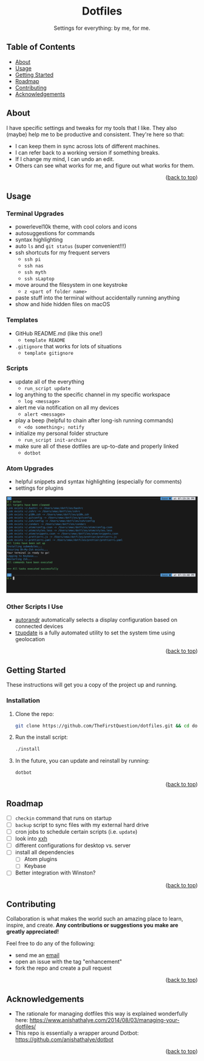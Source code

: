 <h1 align="center">Dotfiles</h1>
<div id="top"></div>

<!--
# Steven G. Opferman | steven.g.opferman@gmail.com
# My personal template for README.md files, because I'm lazy :P
# Adapted from:
#   https://github.com/othneildrew/Best-README-Template/
#   https://github.com/kylelobo/The-Documentation-Compendium/
-->

<!--
<p align="center">
  <a href="" rel="noopener">
 <img width=200px height=200px src="https://i.imgur.com/6wj0hh6.jpg" alt="Project logo"></a>
</p>
-->

<!--
The cute little icon things.

<div align="center">

[![Status](https://img.shields.io/badge/status-active-success.svg)]()
[![GitHub Issues](https://img.shields.io/github/issues/kylelobo/The-Documentation-Compendium.svg)](https://github.com/kylelobo/The-Documentation-Compendium/issues)
[![GitHub Pull Requests](https://img.shields.io/github/issues-pr/kylelobo/The-Documentation-Compendium.svg)](https://github.com/kylelobo/The-Documentation-Compendium/pulls)
[![License](https://img.shields.io/badge/license-MIT-blue.svg)](/LICENSE)

</div>
-->

<p align="center">
Settings for everything:
by me, for me.
</p>

## Table of Contents

- [About](#about)
- [Usage](#usage)
- [Getting Started](#getting_started)
- [Roadmap](#roadmap)
- [Contributing](#contributing)
- [Acknowledgements](#acknowledgements)

## About <a name="about"></a>

I have specific settings and tweaks for my tools that I like. They also (maybe) help me to be productive and consistent. They're here so that:

- I can keep them in sync across lots of different machines.
- I can refer back to a working version if something breaks.
- If I change my mind, I can undo an edit.
- Others can see what works for me, and figure out what works for them.

<p align="right">(<a href="#top">back to top</a>)</p>

## Usage <a name="usage"></a>

### Terminal Upgrades

- powerlevel10k theme, with cool colors and icons
- autosuggestions for commands
- syntax highlighting
- auto `ls` and `git status` (super convenient!!!)
- ssh shortcuts for my frequent servers
  - `ssh pi`
  - `ssh nas`
  - `ssh myth`
  - `ssh sLaptop`
- move around the filesystem in one keystroke
  - `z <part of folder name>`
- paste stuff into the terminal without accidentally running anything
- show and hide hidden files on macOS

### Templates

- GitHub README.md (like this one!)
  - `template README`
- `.gitignore` that works for lots of situations
  - `template gitignore`

### Scripts

- update all of the everything
  - `run_script update`
- log anything to the specific channel in my specific workspace
  - `log <message>`
- alert me via notification on all my devices
  - `alert <message>`
- play a beep (helpful to chain after long-ish running commands)
  - `<do something>; notify`
- initialize my personal folder structure
  - `run_script init-archive`
- make sure all of these dotfiles are up-to-date and properly linked
  - `dotbot`

### Atom Upgrades

- helpful snippets and syntax highlighting (especially for comments)
- settings for plugins

![usage screenshot](https://raw.githubusercontent.com/TheFirstQuestion/dotfiles/main/screenshot.png)

<!-- _For more examples, please refer to the [Documentation](https://example.com)_ -->

### Other Scripts I Use

- [autorandr](https://github.com/phillipberndt/autorandr/) automatically selects a display configuration based on connected devices
- [tzupdate](https://github.com/cdown/tzupdate) is a fully automated utility to set the system time using geolocation

<p align="right">(<a href="#top">back to top</a>)</p>

## Getting Started <a name="getting_started"></a>

These instructions will get you a copy of the project up and running.

### Installation

1. Clone the repo:

    ```sh
    git clone https://github.com/TheFirstQuestion/dotfiles.git && cd dotfiles
    ```

2. Run the install script:

    ```sh
    ./install
    ```

3. In the future, you can update and reinstall by running:

    ```sh
    dotbot
    ```

<p align="right">(<a href="#top">back to top</a>)</p>

## Roadmap <a name="roadmap"></a>

- [ ] `checkin` command that runs on startup
- [ ] `backup` script to sync files with my external hard drive
- [ ] cron jobs to schedule certain scripts (i.e. `update`)
- [ ] look into [xxh](https://github.com/xxh/xxh)
- [ ] different configurations for desktop vs. server
- [ ] install all dependencies
  - [ ] Atom plugins
  - [ ] Keybase
- [ ] Better integration with Winston?

<!--
See the [open issues](https://github.com/github_username/repo_name/issues) for a full list of proposed features (and known issues).
-->

<p align="right">(<a href="#top">back to top</a>)</p>

## Contributing <a name="contributing"></a>

Collaboration is what makes the world such an amazing place to learn, inspire, and create. **Any contributions or suggestions you make are greatly appreciated!**

Feel free to do any of the following:

- send me an [email](mailto:steven.g.opferman@gmail.com)
- open an issue with the tag "enhancement"
- fork the repo and create a pull request

<p align="right">(<a href="#top">back to top</a>)</p>

## Acknowledgements <a name="acknowledgements"></a>

- The rationale for managing dotfiles this way is explained wonderfully here: <https://www.anishathalye.com/2014/08/03/managing-your-dotfiles/>
- This repo is essentially a wrapper around Dotbot: <https://github.com/anishathalye/dotbot>

<p align="right">(<a href="#top">back to top</a>)</p>
